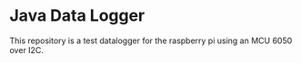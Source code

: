 # Java Data Logger
This repository is a test datalogger for the raspberry pi using an MCU 6050 over I2C.

